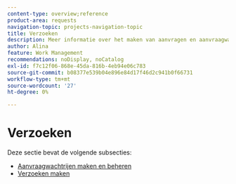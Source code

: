 ```yaml
---
content-type: overview;reference
product-area: requests
navigation-topic: projects-navigation-topic
title: Verzoeken
description: Meer informatie over het maken van aanvragen en aanvraagwachtrijen vindt u in de volgende secties.
author: Alina
feature: Work Management
recommendations: noDisplay, noCatalog
exl-id: f7c12f06-868e-45da-816b-4eb94e06c783
source-git-commit: b08377e539b04e896e84d17f46d2c941b0f66731
workflow-type: tm+mt
source-wordcount: '27'
ht-degree: 0%

---
```


# Verzoeken

Deze sectie bevat de volgende subsecties:

* [Aanvraagwachtrijen maken en beheren](../../manage-work/requests/create-and-manage-request-queues/create-manage-request-queues.md)
* [Verzoeken maken](../../manage-work/requests/create-requests/create-requests.md)
